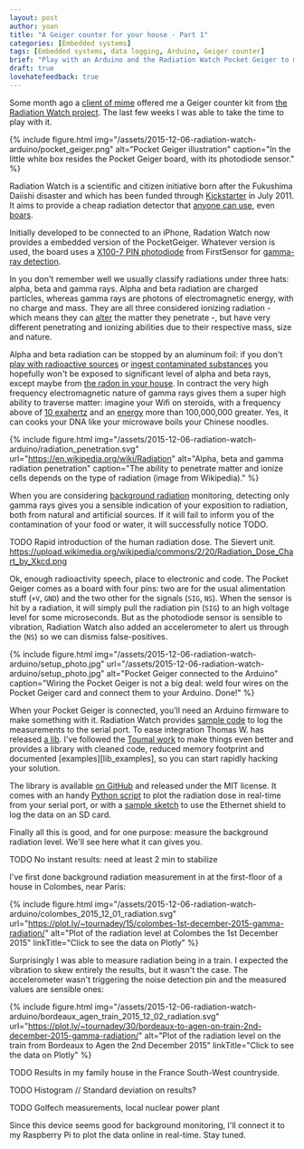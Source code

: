 ```yaml
---
layout: post
author: yoan
title: "A Geiger counter for your house - Part 1"
categories: [Embedded systems]
tags: [Embedded systems, data logging, Arduino, Geiger counter]
brief: "Play with an Arduino and the Radiation Watch Pocket Geiger to monitor radiation."
draft: true
lovehatefeedback: true
---
```


Some month ago a [client of mime][effi_synchrone] offered me a Geiger counter kit from [the Radiation Watch project][rw]. The last few weeks I was able to take the time to play with it.

{% include figure.html img="/assets/2015-12-06-radiation-watch-arduino/pocket_geiger.png" alt="Pocket Geiger illustration" caption="In the little white box resides the Pocket Geiger board, with its photodiode sensor." %}

Radiation Watch is a scientific and citizen initiative born after the Fukushima Daiishi disaster and which has been funded through [Kickstarter][rw_ks] in July 2011. It aims to provide a cheap radiation detector that [anyone can use][rw_userreports], even [boars][rw_boars].

Initially developed to be connected to an iPhone, Radation Watch now provides a embedded version of the PocketGeiger. Whatever version is used, the board uses a [X100-7 PIN photodiode][X100_datasheet] from FirstSensor for [gamma-ray detection][rw_uk_faqs].

In you don't remember well we usually classify radiations under three hats: alpha, beta and gamma rays. Alpha and beta radiation are charged particles, whereas gamma rays are photons of electromagnetic energy, with no charge and mass. They are all three considered ionizing radiation - which means they can [alter][alter_matter] the matter they penetrate -, but have very different penetrating and ionizing abilities due to their respective mass, size and nature.

Alpha and beta radiation can be stopped by an aluminum foil: if you don't [play with radioactive sources][marie_curie_death] or [ingest contaminated substances][radium_girls] you hopefully won't be exposed to significant level of alpha and beta rays, except maybe from [the radon in your house][radon_house]. In contract the very high frequency electromagnetic nature of gamma rays gives them a super high ability to traverse matter: imagine your Wifi on steroids, with a frequency above of [10 exahertz][spectrum] and an [energy][electronvolt] more than 100,000,000 greater. Yes, it can cooks your DNA like your microwave boils your Chinese noodles.

{% include figure.html img="/assets/2015-12-06-radiation-watch-arduino/radiation_penetration.svg" url="https://en.wikipedia.org/wiki/Radiation" alt="Alpha, beta and gamma radiation penetration" caption="The ability to penetrate matter and ionize cells depends on the type of radiation (image from Wikipedia)." %}

When you are considering [background radiation][bg_rad] monitoring, detecting only gamma rays gives you a sensible indication of your exposition to radiation, both from natural and artificial sources. If it will fail to inform you of the contamination of your food or water, it will successfully notice TODO.

TODO Rapid introduction of the human radiation dose. The Sievert unit.
https://upload.wikimedia.org/wikipedia/commons/2/20/Radiation_Dose_Chart_by_Xkcd.png

Ok, enough radioactivity speech, place to electronic and code. The Pocket Geiger comes as a board with four pins: two are for the usual alimentation stuff (`+V`, `GND`) and the two other for the signals (`SIG`, `NS`). When the sensor is hit by a radiation, it will simply pull the radiation pin (`SIG`) to an high voltage level for some microseconds. But as the photodiode sensor is sensible to vibration, Radiation Watch also added an accelerometer to alert us through the (`NS`) so we can dismiss false-positives.

{% include figure.html img="/assets/2015-12-06-radiation-watch-arduino/setup_photo.jpg" url="/assets/2015-12-06-radiation-watch-arduino/setup_photo.jpg" alt="Pocket Geiger connected to the Arduino" caption="Wiring the Pocket Geiger is not a big deal: weld four wires on the Pocket Geiger card and connect them to your Arduino. Done!" %}

When your Pocket Geiger is connected, you'll need an Arduino firmware to make something with it. Radiation Watch provides [sample code][rw_sample_code] to log the measurements to the serial port. To ease integration Thomas W. has released [a lib][thomasaw_lib]. I've followed the [Toumal work][toumal_lib] to make things even better and provides a library with cleaned code, reduced memory footprint and documented [examples][lib_examples], so you can start rapidly hacking your solution.

The library is available [on GitHub][apg_lib] and released under the MIT license. It comes with an handy [Python script][python_script] to plot the radiation dose in real-time from your serial port, or with a [sample sketch][sd_sketch] to use the Ethernet shield to log the data on an SD card.

Finally all this is good, and for one purpose: measure the background radiation level. We'll see here what it can gives you.

TODO No instant results: need at least 2 min to stabilize

I've first done background radiation measurement in at the first-floor of a house in Colombes, near Paris:

{% include figure.html img="/assets/2015-12-06-radiation-watch-arduino/colombes_2015_12_01_radiation.svg" url="https://plot.ly/~tournadey/15/colombes-1st-december-2015-gamma-radiation/" alt="Plot of the radiation level at Colombes the 1st December 2015" linkTitle="Click to see the data on Plotly" %}

Surprisingly I was able to measure radiation being in a train. I expected the vibration to skew entirely the results, but it wasn't the case. The accelerometer wasn't triggering the noise detection pin and the measured values are sensible ones:

{% include figure.html img="/assets/2015-12-06-radiation-watch-arduino/bordeaux_agen_train_2015_12_02_radiation.svg" url="https://plot.ly/~tournadey/30/bordeaux-to-agen-on-train-2nd-december-2015-gamma-radiation/" alt="Plot of the radiation level on the train from Bordeaux to Agen the 2nd December 2015" linkTitle="Click to see the data on Plotly" %}

TODO Results in my family house in the France South-West countryside.

TODO Histogram // Standard deviation on results?

TODO Golfech measurements, local nuclear power plant

Since this device seems good for background monitoring, I'll connect it to my Raspberry Pi to plot the data online in real-time. Stay tuned.

[effi_synchrone]: http://www.effi-synchrone.com
[rw]: http://www.radiation-watch.org/
[rw_ks]: https://www.kickstarter.com/projects/1517658569/smart-radiation-detector/description
[rw_userreports]: http://www.radiation-watch.org/p/usersreports.html
[rw_boars]: http://www.radiation-watch.org/2013/08/asahi-shinbun-featured-pocketgeiger.html
[X100_datasheet]: http://www.mouser.com/ds/2/313/X100-7_SMD_501401-586455.pdf
[marie_curie_death]: https://en.wikipedia.org/wiki/Marie_Curie#Death
[radium_girls]: https://en.wikipedia.org/wiki/Radium_Girls
[radon_house]: https://en.wikipedia.org/wiki/Radon#Accumulation_in_buildings
[alter_matter]: https://en.wikipedia.org/wiki/Ionizing_radiation
[bg_rad]: https://en.wikipedia.org/wiki/Background_radiation
[spectrum]: https://en.wikipedia.org/wiki/Electromagnetic_spectrum
[electronvolt]: https://en.wikipedia.org/wiki/Electronvolt
[rw_sample_code]: http://radiation-watch.sakuraweb.com/share/ARDUINO.zip
[thomasaw_lib]: https://github.com/thomasaw/RadiationWatch
[toumal_lib]: https://github.com/Toumal/RadiationWatch
[apg_lib]: https://github.com/MonsieurV/ArduinoPocketGeiger
[rw_uk_faqs]: http://www.radiation-watch.co.uk/faqs
[python_script]: https://github.com/MonsieurV/ArduinoPocketGeiger#plot-in-real-time-with-python
[sd_sketch]: https://github.com/MonsieurV/ArduinoPocketGeiger/blob/master/examples/SdCardCsvLogger/SdCardCsvLogger.ino
